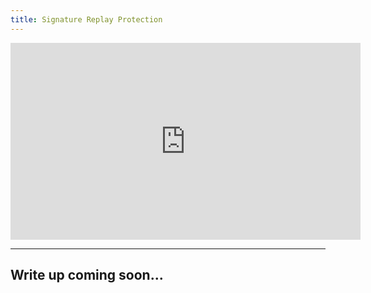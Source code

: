 ```yaml
---
title: Signature Replay Protection
---
```


<iframe width="560" height="315" src="https://www.youtube.com/embed/6zQgZzW83Jg?si=_u0Okhfrn2d3NOvC" title="YouTube video player" frameborder="0" allow="accelerometer; autoplay; clipboard-write; encrypted-media; gyroscope; picture-in-picture; web-share" allowfullscreen></iframe>

---

## Write up coming soon...
